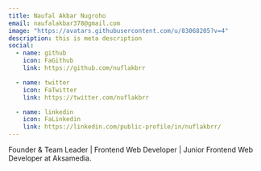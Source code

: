 ```yaml
---
title: Naufal Akbar Nugroho
email: naufalakbar378@gmail.com
image: "https://avatars.githubusercontent.com/u/83068205?v=4"
description: this is meta description
social:
  - name: github
    icon: FaGithub
    link: https://github.com/nuflakbrr

  - name: twitter
    icon: FaTwitter
    link: https://twitter.com/nuflakbrr

  - name: linkedin
    icon: FaLinkedin
    link: https://linkedin.com/public-profile/in/nuflakbrr/
---
```


Founder & Team Leader | Frontend Web Developer | Junior Frontend Web Developer at Aksamedia.

